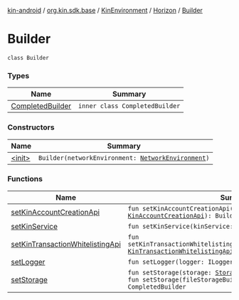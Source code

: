 [kin-android](../../../../index.md) / [org.kin.sdk.base](../../../index.md) / [KinEnvironment](../../index.md) / [Horizon](../index.md) / [Builder](./index.md)

# Builder

`class Builder`

### Types

| Name | Summary |
|---|---|
| [CompletedBuilder](-completed-builder/index.md) | `inner class CompletedBuilder` |

### Constructors

| Name | Summary |
|---|---|
| [&lt;init&gt;](-init-.md) | `Builder(networkEnvironment: `[`NetworkEnvironment`](../../../../org.kin.sdk.base.stellar.models/-network-environment/index.md)`)` |

### Functions

| Name | Summary |
|---|---|
| [setKinAccountCreationApi](set-kin-account-creation-api.md) | `fun setKinAccountCreationApi(accountCreationApi: `[`KinAccountCreationApi`](../../../../org.kin.sdk.base.network.api/-kin-account-creation-api/index.md)`): Builder` |
| [setKinService](set-kin-service.md) | `fun setKinService(kinService: `[`KinService`](../../../../org.kin.sdk.base.network.services/-kin-service/index.md)`): Builder` |
| [setKinTransactionWhitelistingApi](set-kin-transaction-whitelisting-api.md) | `fun setKinTransactionWhitelistingApi(transactionWhitelistingApi: `[`KinTransactionWhitelistingApi`](../../../../org.kin.sdk.base.network.api/-kin-transaction-whitelisting-api/index.md)`): Builder` |
| [setLogger](set-logger.md) | `fun setLogger(logger: ILoggerFactory): Builder` |
| [setStorage](set-storage.md) | `fun setStorage(storage: `[`Storage`](../../../../org.kin.sdk.base.storage/-storage/index.md)`): CompletedBuilder`<br>`fun setStorage(fileStorageBuilder: Builder): CompletedBuilder` |
